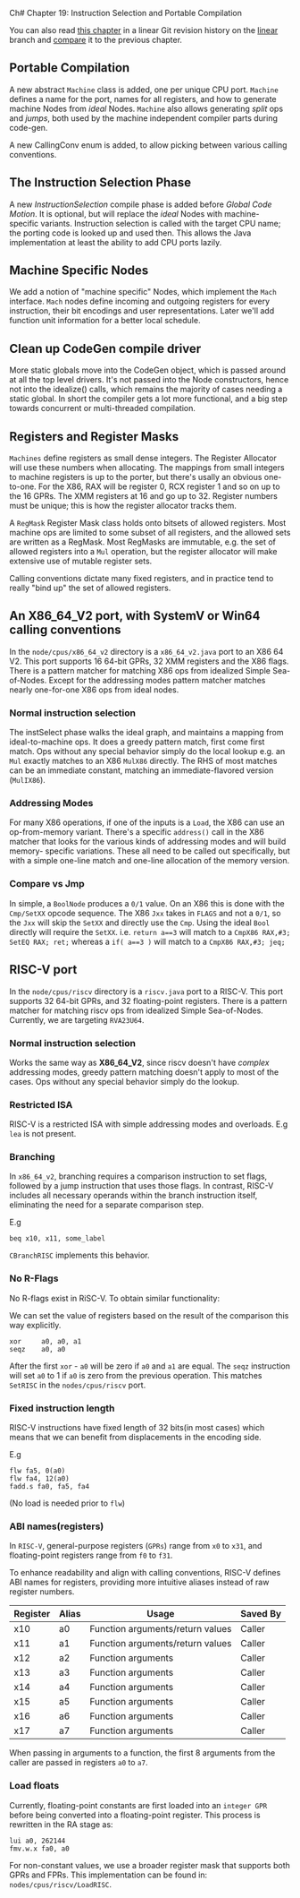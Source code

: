 Ch# Chapter 19: Instruction Selection and Portable Compilation

You can also read [this chapter](https://github.com/SeaOfNodes/Simple/tree/linear-chapter19) in a linear Git revision history on the [linear](https://github.com/SeaOfNodes/Simple/tree/linear) branch and [compare](https://github.com/SeaOfNodes/Simple/compare/linear-chapter18...linear-chapter19) it to the previous chapter.


## Portable Compilation

A new abstract `Machine` class is added, one per unique CPU port.  `Machine`
defines a name for the port, names for all registers, and how to generate
machine Nodes from *ideal* Nodes.  `Machine` also allows generating *split* ops
and *jumps*, both used by the machine independent compiler parts during
code-gen.

A new CallingConv enum is added, to allow picking between various calling conventions.

## The Instruction Selection Phase

A new *InstructionSelection* compile phase is added before *Global Code
Motion*.  It is optional, but will replace the *ideal* Nodes with machine-
specific variants.  Instruction selection is called with the target CPU name;
the porting code is looked up and used then.  This allows the Java
implementation at least the ability to add CPU ports lazily.


## Machine Specific Nodes

We add a notion of "machine specific" Nodes, which implement the `Mach`
interface.  `Mach` nodes define incoming and outgoing registers for every
instruction, their bit encodings and user representations.  Later we'll add
function unit information for a better local schedule.


## Clean up CodeGen compile driver

More static globals move into the CodeGen object, which is passed around at all
the top level drivers.  It's not passed into the Node constructors, hence not
into the idealize() calls, which remains the majority of cases needing a static
global.  In short the compiler gets a lot more functional, and a big step
towards concurrent or multi-threaded compilation.



## Registers and Register Masks

`Machines` define registers as small dense integers.  The Register Allocator
will use these numbers when allocating.  The mappings from small integers to
machine registers is up to the porter, but there's usally an obvious
one-to-one.  For the X86, RAX will be register 0, RCX register 1 and so on up
to the 16 GPRs.  The XMM registers at 16 and go up to 32.  Register numbers
must be unique; this is how the register allocator tracks them.

A `RegMask` Register Mask class holds onto bitsets of allowed registers.  Most
machine ops are limited to some subset of all registers, and the allowed sets
are written as a RegMask.  Most RegMasks are immutable, e.g. the set of allowed
registers into a `Mul` operation, but the register allocator will make
extensive use of mutable register sets.

Calling conventions dictate many fixed registers, and in practice tend to
really "bind up" the set of allowed registers.


## An X86_64_V2 port, with SystemV or Win64 calling conventions

In the `node/cpus/x86_64_v2` directory is a `x86_64_v2.java` port to an X86 64
V2.  This port supports 16 64-bit GPRs, 32 XMM registers and the X86 flags.
There is a pattern matcher for matching X86 ops from idealized Simple
Sea-of-Nodes.  Except for the addressing modes pattern matcher matches nearly
one-for-one X86 ops from ideal nodes.

### Normal instruction selection

The instSelect phase walks the ideal graph, and maintains a mapping
from ideal-to-machine ops.  It does a greedy pattern match, first come first
match.  Ops without any special behavior simply do the local lookup e.g. an
`Mul` exactly matches to an X86 `MulX86` directly.  The RHS of most matches can
be an immediate constant, matching an immediate-flavored version (`MulIX86`).

### Addressing Modes

For many X86 operations, if one of the inputs is a `Load`, the X86 can use an
op-from-memory variant.  There's a specific `address()` call in the X86 matcher
that looks for the various kinds of addressing modes and will build memory-
specific variations.  These all need to be called out specifically, but with a
simple one-line match and one-line allocation of the memory version.

### Compare vs Jmp

In simple, a `BoolNode` produces a `0/1` value.  On an X86 this is done with
the `Cmp/SetXX` opcode sequence.  The X86 `Jxx` takes in `FLAGS` and not a
`0/1`, so the `Jxx` will skip the `SetXX` and directly use the `Cmp`.  Using
the ideal `Bool` directly will require the `SetXX`.  i.e. `return a==3` will
match to a `CmpX86 RAX,#3; SetEQ RAX; ret;` whereas a `if( a==3 )` will match
to a `CmpX86 RAX,#3; jeq;`

##  RISC-V port

In the `node/cpus/riscv` directory is a `riscv.java` port to a RISC-V.
This port supports 32 64-bit GPRs, and 32 floating-point registers.
There is a pattern matcher for matching riscv ops from idealized Simple
Sea-of-Nodes. Currently, we are targeting `RVA23U64`.

### Normal instruction selection

Works the same way as **X86_64_V2**, since riscv doesn't have *complex* addressing modes, greedy 
pattern matching doesn't apply to most of the cases. Ops without any special behavior simply do the lookup.

### Restricted ISA
RISC-V is a restricted ISA with simple addressing modes and overloads.
E.g `lea` is not present.


### Branching
In `x86_64_v2`, branching requires a comparison instruction to set flags, 
followed by a jump instruction that uses those flags. 
In contrast, RISC-V includes all necessary operands within the 
branch instruction itself, eliminating the need for a separate 
comparison step.

E.g
```
beq x10, x11, some_label 
```

`CBranchRISC` implements this behavior.
### No R-Flags
No R-flags exist in RiSC-V. To obtain similar functionality:

We can set the value of registers based on the result of the comparison this way explicitly.
```
xor     a0, a0, a1
seqz    a0, a0
```
After the first `xor` - `a0` will be zero if `a0` and `a1` are equal.
The `seqz` instruction will set `a0` to 1 if `a0` is zero from the previous operation.
This matches `SetRISC` in the `nodes/cpus/riscv` port.

### Fixed instruction length
RISC-V instructions have fixed length of 32 bits(in most cases) which means that we can benefit
from displacements in the encoding side.

E.g
```
flw fa5, 0(a0)
flw fa4, 12(a0)
fadd.s fa0, fa5, fa4
```
(No load is needed prior to `flw`)

### ABI names(registers)
In `RISC-V`, general-purpose registers (`GPRs`) range from `x0` to `x31`, and floating-point registers range 
from `f0` to `f31`.

To enhance readability and align with calling conventions, RISC-V defines ABI names for registers, providing more intuitive aliases 
instead of raw register numbers.



| Register | Alias | Usage                         | Saved By |
|----------|-------|------------------------------|----------|
| x10      | a0    | Function arguments/return values | Caller   |
| x11      | a1    | Function arguments/return values | Caller   |
| x12      | a2    | Function arguments           | Caller   |
| x13      | a3    | Function arguments           | Caller   |
| x14      | a4    | Function arguments           | Caller   |
| x15      | a5    | Function arguments           | Caller   |
| x16      | a6    | Function arguments           | Caller   |
| x17      | a7    | Function arguments           | Caller   |

When passing in arguments to a function, the first 8 arguments from the caller are passed in registers `a0` to `a7`.

### Load floats
Currently, floating-point constants are first loaded into an `integer GPR` before being converted into a floating-point register. 
This process is rewritten in the RA stage as:


````
lui a0, 262144
fmv.w.x fa0, a0
````
For non-constant values, we use a broader register mask that 
supports both GPRs and FPRs. This implementation can be found in:
`nodes/cpus/riscv/LoadRISC`.






